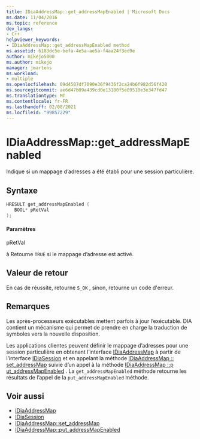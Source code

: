 ```yaml
---
title: IDiaAddressMap::get_addressMapEnabled | Microsoft Docs
ms.date: 11/04/2016
ms.topic: reference
dev_langs:
- C++
helpviewer_keywords:
- IDiaAddressMap::get_addressMapEnabled method
ms.assetid: 6183dc5e-befa-4e5a-ae5a-f4aa24f3ed9e
author: mikejo5000
ms.author: mikejo
manager: jmartens
ms.workload:
- multiple
ms.openlocfilehash: 09d4507df7090e36f9436f2ca24b6f982d56f420
ms.sourcegitcommit: ae6d47b09a439cd0e13180f5e89510e3e347fd47
ms.translationtype: MT
ms.contentlocale: fr-FR
ms.lasthandoff: 02/08/2021
ms.locfileid: "99857229"
---
```

# <a name="idiaaddressmapget_addressmapenabled"></a>IDiaAddressMap::get_addressMapEnabled
Indique si un mappage d’adresses a été établi pour une session particulière.

## <a name="syntax"></a>Syntaxe

```C++
HRESULT get_addressMapEnabled ( 
   BOOL* pRetVal
);
```

#### <a name="parameters"></a>Paramètres
 pRetVal

à Retourne `TRUE` si le mappage d’adresse est activé.

## <a name="return-value"></a>Valeur de retour
 En cas de réussite, retourne `S_OK` , sinon, retourne un code d'erreur.

## <a name="remarks"></a>Remarques
 Les après-processeurs exécutables mettent parfois à jour l’exécutable. DIA contient un mécanisme qui permet de prendre en charge la traduction de symboles vers la nouvelle disposition.

 Les applications clientes peuvent définir le mappage d’adresses pour une session particulière en obtenant l’interface [IDiaAddressMap](../../debugger/debug-interface-access/idiaaddressmap.md) à partir de l’interface [IDiaSession](../../debugger/debug-interface-access/idiasession.md) et en appelant la méthode [IDiaAddressMap :: set_addressMap](../../debugger/debug-interface-access/idiaaddressmap-set-addressmap.md) suivie d’un appel à la méthode [IDiaAddressMap ::p ut_addressMapEnabled](../../debugger/debug-interface-access/idiaaddressmap-put-addressmapenabled.md) . La `get_addressMapEnabled` méthode retourne les résultats de l’appel de la `put_addressMapEnabled` méthode.

## <a name="see-also"></a>Voir aussi
- [IDiaAddressMap](../../debugger/debug-interface-access/idiaaddressmap.md)
- [IDiaSession](../../debugger/debug-interface-access/idiasession.md)
- [IDiaAddressMap::set_addressMap](../../debugger/debug-interface-access/idiaaddressmap-set-addressmap.md)
- [IDiaAddressMap::put_addressMapEnabled](../../debugger/debug-interface-access/idiaaddressmap-put-addressmapenabled.md)